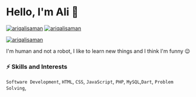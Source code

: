 # Hello, I'm Ali 👋

[![ariqalisaman](https://img.shields.io/badge/-ariqalisaman-blue?style=flat&logo=Linkedin&logoColor=white&link=https://www.linkedin.com/in/ariqalisaman/)](https://www.linkedin.com/in/ariqalisaman/)
[![ariqalisaman](https://img.shields.io/badge/-ariqalisaman-DD2A7B?style=flat&logo=Instagram&logoColor=white&link=https://www.instagram.com/arqsamn_/)](https://www.instagram.com/arqsamn_/)
<!-- [![ariqalisaman](https://img.shields.io/badge/-ariqalisaman-blue?style=flat&logo=Facebook&logoColor=white&link=https://www.facebook.com/sofyan.t.laksono/)](https://www.facebook.com/sofyan.t.laksono/) -->
[![ariqalisaman](https://img.shields.io/badge/-ariqalisaman-333333?style=flat&logo=Github&logoColor=white&link=https://github.com/AriqAliSaman)](https://github.com/AriqAliSaman)

I'm human and not a robot, I like to learn new things and I think I'm funny 😉

### ⚡️ Skills and Interests
`Software Development`, `HTML`, `CSS`, `JavaScript`, `PHP`, `MySQL`,`Dart`, `Problem Solving`,